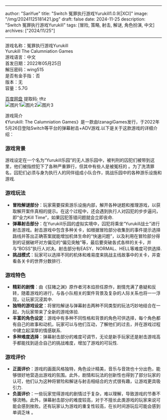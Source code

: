 
---
author: "SanYue"
title: "Switch 冤罪执行游戏Yurukill1.0.9[|XCI]"
image: "/img/20241125181421.jpg"
draft: false
date: 2024-11-25
description: "Switch 冤罪执行游戏Yurukill"
tags: [冒险, 策略, 射击, 解谜, 角色扮演, 中文]
archives: ["2024/11/25"]

---

游戏名称：冤罪执行游戏Yurukill   
Yurukill The Calumniation Games    
游戏语言：中文  
首发日期：2022年05月25日  
解压密码：wing515  
是否有金手指：否  
版本：无   
容量：5.7G

[百度网盘](https://pan.baidu.com/s/10oAtHYIQZODtkglKMuUDrw) 提取码: tftz  
![图片1](/img/1e5bf1.jpg)![图片2](/img/8cd3b6.jpg)![图片3](/img/311d78.jpg)  

游戏简介  
《Yurukill: The Calumniation Games》是一款由IzanagiGames发行，于2022年5月26日登陆Switch等平台的弹幕射击+ADV游戏.以下是关于这款游戏的详细介绍：

### 游戏背景
游戏设定在一个名为“Yurukill乐园”的无人游乐园中，被判刑的囚犯们被带到这里，他们被指控犯下了各种严重罪行，但其中有些人是被冤枉的 。为了洗清罪名，囚犯们必须与身为执行人的同伴组成小队合作，挑战乐园中的各种游乐设施和游戏.

### 游戏玩法
- **冒险解谜部分**：玩家需要探索游乐设施内部，解开各种谜题和推理游戏，以获取解开案件真相的提示。在这个过程中，还会遇到执行人对囚犯的步步逼问，即“全力Kill Time”，如果囚犯答错问题就会立即丧命.
- **弹幕射击部分**：在Yurukill乐园的虚拟实境中，囚犯将乘坐“Yurukill战士”进行射击游戏。射击游戏中包含多种关卡，如根据冒险部分收集到的事件提示选择路线并答出正确答案就能增加机体生命的“快速问题”，以及利用在冒险部分得到的证据破坏对方偏见的“偏见突触”等，最后要突破各式各样的关卡，并与“BOSS”执行人对决。射击部分有EASY、NORMAL、HELL等难度可供选择.
- **挑战模式**：玩家可以选择不同的机体和难易度来挑战主线故事中的关卡，并查看各关卡的世界分数排行.

### 游戏特色
- **精彩的剧情**：由《狂赌之渊》原作者河本焰担任原作，剧情充满了悬疑和反转，随着游戏的进行，与各小队相关的案件背景及复杂的人际关系也将一一浮现，让玩家沉浸其中.
- **独特的游戏设定**：将冒险解谜与弹幕射击两种不同类型的玩法巧妙地结合在一起，为玩家带来了全新的游戏体验.
- **丰富的角色设定**：游戏中有多种不同性格和背景的角色可供选择，每个角色都有自己的故事和动机，玩家可以与他们互动，了解他们的过去，并在游戏过程中建立起深厚的情感联系.
- **多种难度选择**：弹幕射击部分的难度可调节，无论是新手玩家还是射击游戏高手都能找到适合自己的挑战难度，增加了游戏的可玩性.

### 游戏评价
- **正面评价**：游戏的画面风格独特，角色设计精美，音乐与音效也十分出色，能够很好地营造出游戏的氛围。此外，剧情和玩法的创新性也得到了部分玩家的认可，他们认为这种将冒险和解谜与射击相结合的方式很有趣，让游戏更具吸引力.
- **负面评价**：一些玩家觉得游戏的剧情过于复杂，难以理解，导致游戏的节奏不够流畅。此外，弹幕射击部分的难度较高，对于不擅长此类游戏的玩家来说可能会感到挫败。还有玩家认为游戏的重复性较高，在长时间游玩后可能会感到单调乏味 。
 
